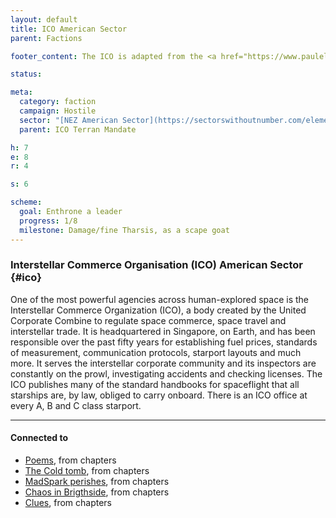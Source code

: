 ```yaml
---
layout: default
title: ICO American Sector
parent: Factions

footer_content: The ICO is adapted from the <a href="https://www.paulelliottbooks.com/hostile.html">Hostile</a> setting books by Paul Elliott from Zozer Games, for private use only.

status:

meta:
  category: faction
  campaign: Hostile
  sector: "[NEZ American Sector](https://sectorswithoutnumber.com/elements/E9FKrPjS8tsRmoryYMpe/faction) "
  parent: ICO Terran Mandate

h: 7
e: 8
r: 4

s: 6

scheme:
  goal: Enthrone a leader
  progress: 1/8
  milestone: Damage/fine Tharsis, as a scape goat
---
```

### Interstellar Commerce Organisation (ICO) American Sector {#ico}

One of the most powerful agencies across human-explored space is the Interstellar Commerce Organization (ICO), a body created by the United Corporate Combine to regulate space commerce, space travel and interstellar trade. It is headquartered in Singapore, on Earth, and has been responsible over the past fifty years for establishing fuel prices, standards of measurement, communication protocols, starport layouts and much more. It serves the interstellar corporate community and its inspectors are constantly on the prowl, investigating accidents and checking licenses. The ICO publishes many of the standard handbooks for spaceflight that all starships are, by law, obliged to carry onboard. There is an ICO office at every A, B and C class starport.


---
#### Connected to

<!-- QueryToSerialize: LIST without ID "["+ title + "](https://terra-campaigns.github.io/"+ regexreplace(file.path, ".md", "") + ")" + ", from " + regexreplace(file.folder, "hostile/", "") FROM ([[]]) OR outgoing([[]]) SORT file.folder DESC -->
<!-- SerializedQuery: LIST without ID "["+ title + "](https://terra-campaigns.github.io/"+ regexreplace(file.path, ".md", "") + ")" + ", from " + regexreplace(file.folder, "hostile/", "") FROM ([[]]) OR outgoing([[]]) SORT file.folder DESC -->
- [Poems](https://terra-campaigns.github.io/hostile/chapters/anthology_050), from chapters
- [The Cold tomb](https://terra-campaigns.github.io/hostile/chapters/chap002), from chapters
- [MadSpark perishes](https://terra-campaigns.github.io/hostile/chapters/chap004), from chapters
- [Chaos in Brigthside](https://terra-campaigns.github.io/hostile/chapters/chap007), from chapters
- [Clues](https://terra-campaigns.github.io/hostile/chapters/chap009), from chapters
<!-- SerializedQuery END -->
